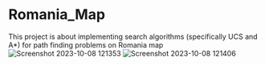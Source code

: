 # Romania_Map
This project is about implementing search algorithms (specifically UCS and  A*) for path finding problems on Romania map
![Screenshot 2023-10-08 121353](https://github.com/AsmaRoshanMilani/Romania_Map/assets/135136956/d6a34a85-2ef4-43a5-bc82-89feae7a1bca)
![Screenshot 2023-10-08 121406](https://github.com/AsmaRoshanMilani/Romania_Map/assets/135136956/be8ed6c5-e826-42a9-85f9-f345b4ce213b)
